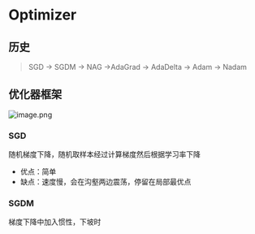 # Optimizer
## 历史
> SGD -> SGDM -> NAG ->AdaGrad -> AdaDelta -> Adam -> Nadam
## 优化器框架
![image.png](https://i.loli.net/2021/09/09/IgRQC4NYGiVu5wD.png)
### SGD
随机梯度下降，随机取样本经过计算梯度然后根据学习率下降
- 优点：简单
- 缺点：速度慢，会在沟壑两边震荡，停留在局部最优点
### SGDM
梯度下降中加入惯性，下坡时